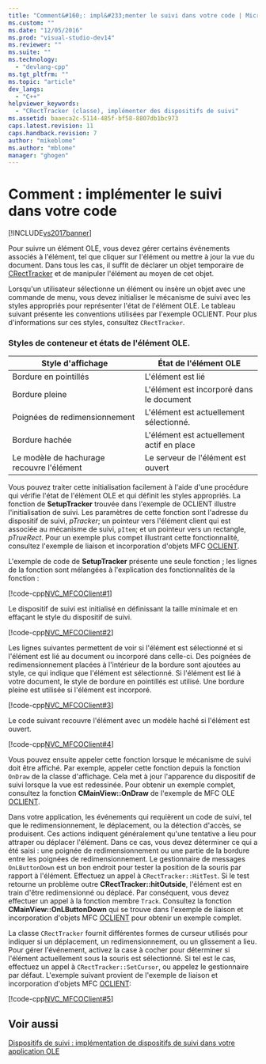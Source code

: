 ```yaml
---
title: "Comment&#160;: impl&#233;menter le suivi dans votre code | Microsoft Docs"
ms.custom: ""
ms.date: "12/05/2016"
ms.prod: "visual-studio-dev14"
ms.reviewer: ""
ms.suite: ""
ms.technology: 
  - "devlang-cpp"
ms.tgt_pltfrm: ""
ms.topic: "article"
dev_langs: 
  - "C++"
helpviewer_keywords: 
  - "CRectTracker (classe), implémenter des dispositifs de suivi"
ms.assetid: baaeca2c-5114-485f-bf58-8807db1bc973
caps.latest.revision: 11
caps.handback.revision: 7
author: "mikeblome"
ms.author: "mblome"
manager: "ghogen"
---
```

# Comment&#160;: impl&#233;menter le suivi dans votre code
[!INCLUDE[vs2017banner](../assembler/inline/includes/vs2017banner.md)]

Pour suivre un élément OLE, vous devez gérer certains événements associés à l'élément, tel que cliquer sur l'élément ou mettre à jour la vue du document.  Dans tous les cas, il suffit de déclarer un objet temporaire de [CRectTracker](../mfc/reference/crecttracker-class.md) et de manipuler l'élément au moyen de cet objet.  
  
 Lorsqu'un utilisateur sélectionne un élément ou insère un objet avec une commande de menu, vous devez initialiser le mécanisme de suivi avec les styles appropriés pour représenter l'état de l'élément OLE.  Le tableau suivant présente les conventions utilisées par l'exemple OCLIENT.  Pour plus d'informations sur ces styles, consultez `CRectTracker`.  
  
### Styles de conteneur et états de l'élément OLE.  
  
|Style d'affichage|État de l'élément OLE|  
|-----------------------|---------------------------|  
|Bordure en pointillés|L'élément est lié|  
|Bordure pleine|L'élément est incorporé dans le document|  
|Poignées de redimensionnement|L'élément est actuellement sélectionné.|  
|Bordure hachée|L'élément est actuellement actif en place|  
|Le modèle de hachurage recouvre l'élément|Le serveur de l'élément est ouvert|  
  
 Vous pouvez traiter cette initialisation facilement à l'aide d'une procédure qui vérifie l'état de l'élément OLE et qui définit les styles appropriés.  La fonction de **SetupTracker** trouvée dans l'exemple de OCLIENT illustre l'initialisation de suivi.  Les paramètres de cette fonction sont l'adresse du dispositif de suivi, *pTracker*; un pointeur vers l'élément client qui est associée au mécanisme de suivi, `pItem`; et un pointeur vers un rectangle, *pTrueRect*.  Pour un exemple plus compet illustrant cette fonctionnalité, consultez l'exemple de liaison et incorporation d'objets MFC [OCLIENT](../top/visual-cpp-samples.md).  
  
 L'exemple de code de **SetupTracker** présente une seule fonction ; les lignes de la fonction sont mélangées à l'explication des fonctionnalités de la fonction :  
  
 [!code-cpp[NVC_MFCOClient#1](../mfc/codesnippet/CPP/how-to-implement-tracking-in-your-code_1.cpp)]  
  
 Le dispositif de suivi est initialisé en définissant la taille minimale et en effaçant le style du dispositif de suivi.  
  
 [!code-cpp[NVC_MFCOClient#2](../mfc/codesnippet/CPP/how-to-implement-tracking-in-your-code_2.cpp)]  
  
 Les lignes suivantes permettent de voir si l'élément est sélectionné et si l'élément est lié au document ou incorporé dans celle\-ci.  Des poignées de redimensionnement placées à l'intérieur de la bordure sont ajoutées au style, ce qui indique que l'élément est sélectionné.  Si l'élément est lié à votre document, le style de bordure en pointillés est utilisé.  Une bordure pleine est utilisée si l'élément est incorporé.  
  
 [!code-cpp[NVC_MFCOClient#3](../mfc/codesnippet/CPP/how-to-implement-tracking-in-your-code_3.cpp)]  
  
 Le code suivant recouvre l'élément avec un modèle haché si l'élément est ouvert.  
  
 [!code-cpp[NVC_MFCOClient#4](../mfc/codesnippet/CPP/how-to-implement-tracking-in-your-code_4.cpp)]  
  
 Vous pouvez ensuite appeler cette fonction lorsque le mécanisme de suivi doit être affiché.  Par exemple, appeler cette fonction depuis la fonction `OnDraw` de la classe d'affichage.  Cela met à jour l'apparence du dispositif de suivi lorsque la vue est redessinée.  Pour obtenir un exemple complet, consultez la fonction **CMainView::OnDraw** de l'exemple de MFC OLE [OCLIENT](../top/visual-cpp-samples.md).  
  
 Dans votre application, les événements qui requièrent un code de suivi, tel que le redimensionnement, le déplacement, ou la détection d'accès, se produisent.  Ces actions indiquent généralement qu'une tentative a lieu pour attraper ou déplacer l'élément.  Dans ce cas, vous devez déterminer ce qui a été saisi : une poignée de redimensionnement ou une partie de la bordure entre les poignées de redimensionnement.  Le gestionnaire de messages `OnLButtonDown` est un bon endroit pour tester la position de la souris par rapport à l'élément.  Effectuez un appel à `CRectTracker::HitTest`.  Si le test retourne un problème outre **CRectTracker::hitOutside**, l'élément est en train d'être redimensionné ou déplacé.  Par conséquent, vous devez effectuer un appel à la fonction membre `Track`.  Consultez la fonction **CMainView::OnLButtonDown** qui se trouve dans l'exemple de liaison et incorporation d'objets MFC [OCLIENT](../top/visual-cpp-samples.md) pour obtenir un exemple complet.  
  
 La classe `CRectTracker` fournit différentes formes de curseur utilisés pour indiquer si un déplacement, un redimensionnement, ou un glissement a lieu.  Pour gérer l'événement, activez la case à cocher pour déterminer si l'élément actuellement sous la souris est sélectionné.  Si tel est le cas, effectuez un appel à `CRectTracker::SetCursor`, ou appelez le gestionnaire par défaut.  L'exemple suivant provient de l'exemple de liaison et incorporation d'objets MFC [OCLIENT](../top/visual-cpp-samples.md):  
  
 [!code-cpp[NVC_MFCOClient#5](../mfc/codesnippet/CPP/how-to-implement-tracking-in-your-code_5.cpp)]  
  
## Voir aussi  
 [Dispositifs de suivi : implémentation de dispositifs de suivi dans votre application OLE](../mfc/trackers-implementing-trackers-in-your-ole-application.md)